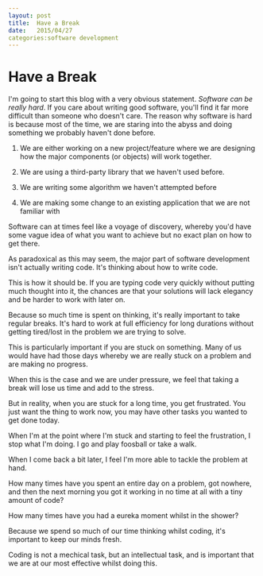 ```yaml
---
layout: post
title:  Have a Break
date:   2015/04/27
categories:software development
---
```

Have a Break
====
I'm going to start this blog with a very obvious statement. *Software can be really hard*. If you care about writing good software, you'll find it far more difficult than someone who doesn't care. The reason why software is hard is because most of the time, we are staring into the abyss and doing something we probably haven't done before.

1. We are either working on a new project/feature where we are designing how the major components (or objects) will work together.

2. We are using a third-party library that we haven't used before.

3. We are writing some algorithm we haven't attempted before

4. We are making some change to an existing application that we are not familiar with

Software can at times feel like a voyage of discovery, whereby you'd have some vague idea of what you want to achieve but no exact plan on how to get there.

As paradoxical as this may seem, the major part of software development isn't actually writing code. It's thinking about how to write code.

This is how it should be. If you are typing code very quickly without putting much thought into it, the chances are that your solutions will lack elegancy and be harder to work with later on. 

Because so much time is spent on thinking, it's really important to take regular breaks. It's hard to work at full efficiency for long durations without getting tired/lost in the problem we are trying to solve.

This is particularly important if you are stuck on something. Many of us would have had those days whereby we are really stuck on a problem and are making no progress.

When this is the case and we are under pressure, we feel that taking a break will lose us time and add to the stress.

But in reality, when you are stuck for a long time, you get frustrated. You just want the thing to work now, you may have other tasks you wanted to get done today. 

When I'm at the point where I'm stuck and starting to feel the frustration, I stop what I'm doing. I go and play foosball or take a walk. 

When I come back a bit later, I feel I'm more able to tackle the problem at hand.

How many times have you spent an entire day on a problem, got nowhere, and then the next morning you got it working in no time at all with a tiny amount of code?

How many times have you had a eureka moment whilst in the shower?

Because we spend so much of our time thinking whilst coding, it's important to keep our minds fresh.

Coding is not a mechical task, but an intellectual task, and is important that we are at our most effective whilst doing this.
